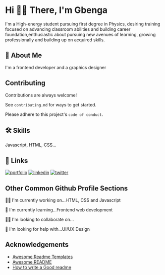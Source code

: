 
# Hi 👋🏽 There, I'm Gbenga

I'm a High-energy student pursuing first degree in Physics, desiring training focused on advancing classroom abilities
and building career foundation,enthusiastic about pursuing new avenues of learning, growing professionally and 
building up on acquired skills.


## 🚀 About Me
I'm a frontend developer and a graphics designer


## Contributing

Contributions are always welcome!

See `contributing.md` for ways to get started.

Please adhere to this project's `code of conduct`.


## 🛠 Skills
Javascript, HTML, CSS...


## 🔗 Links
[![portfolio](https://img.shields.io/badge/my_portfolio-000?style=for-the-badge&logo=ko-fi&logoColor=white)](https://portfolio.durodayo.repl.co)
[![linkedin](https://img.shields.io/badge/linkedin-0A66C2?style=for-the-badge&logo=linkedin&logoColor=white)](https://www.linkedin.com/in/oluwagbenga-durojaiye-4a836422b/)
[![twitter](https://img.shields.io/badge/twitter-1DA1F2?style=for-the-badge&logo=twitter&logoColor=white)](https://twitter.com/duro_dayo)


## Other Common Github Profile Sections
👩‍💻 I'm currently working on...HTML, CSS and Javascript

🧠 I'm currently learning...Frontend web development

👯‍♀️ I'm looking to collaborate on...

🤔 I'm looking for help with...UI/UX Design




## Acknowledgements

 - [Awesome Readme Templates](https://awesomeopensource.com/project/elangosundar/awesome-README-templates)
 - [Awesome README](https://github.com/matiassingers/awesome-readme)
 - [How to write a Good readme](https://bulldogjob.com/news/449-how-to-write-a-good-readme-for-your-github-project)

